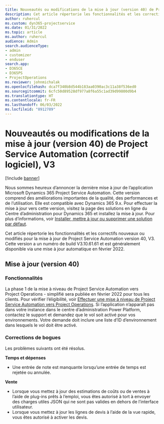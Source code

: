 ```yaml
---
title: Nouveautés ou modifications de la mise à jour (version 40) de Project Service Automation (correctif logiciel), V3
description: Cet article répertorie les fonctionnalités et les correctifs disponibles dans la mise à jour de Microsoft Dynamics 365 Project Service Automation version 40, V3.
author: ruhercul
ms.custom: dyn365-projectservice
ms.date: 01/31/2022
ms.topic: article
ms.author: ruhercul
audience: Admin
search.audienceType:
- admin
- customizer
- enduser
search.app:
- D365CE
- D365PS
- ProjectOperations
ms.reviewer: johnmichalak
ms.openlocfilehash: dca7f340b8d544b183aa0390ac3c11a38f536ed0
ms.sourcegitcommit: 6cfc50d89528df977a8f6a55c1ad39d99800d9b4
ms.translationtype: HT
ms.contentlocale: fr-FR
ms.lasthandoff: 06/03/2022
ms.locfileid: "8912789"
---
```

# <a name="whats-new-or-changed-in-project-service-automation-update-release-40-v3"></a>Nouveautés ou modifications de la mise à jour (version 40) de Project Service Automation (correctif logiciel), V3

[!include [banner](../includes/psa-now-project-operations.md)]

Nous sommes heureux d’annoncer la dernière mise à jour de l’application Microsoft Dynamics 365 Project Service Automation. Cette version comprend des améliorations importantes de la qualité, des performances et de l’utilisation. Elle est compatible avec Dynamics 365 9.x. Pour effectuer la mise à jour vers cette version, visitez la page des solutions en ligne du Centre d’administration pour Dynamics 365 et installez la mise à jour. Pour plus d’informations, voir [Installer, mettre à jour ou supprimer une solution par défaut](/power-platform/admin/install-remove-preferred-solution).

Cet article répertorie les fonctionnalités et les correctifs nouveaux ou modifiés pour la mise à jour de Project Service Automation version 40, V3. Cette version a un numéro de build V3.10.61.61 et est généralement disponible via une mise à jour automatique en février 2022.

## <a name="update-release-40"></a>Mise à jour (version 40)

### <a name="features"></a>Fonctionnalités
La phase 1 de la mise à niveau de Project Service Automation vers Project Operations - simplifié sera publiée en février 2022 pour tous les clients. Pour vérifier l’éligibilité, voir [Effectuer une mise à niveau de Project Service Automation vers Project Operations](upgrade-project-operations-non-stocked.md). Si l’application n’apparaît pas dans votre instance dans le centre d’administration Power Platform, contactez le support et demandez que le vol soit activé pour vos environnements. Votre demande doit inclure une liste d’ID d’environnement dans lesquels le vol doit être activé.

### <a name="bug-fixes"></a>Corrections de bogues

Les problèmes suivants ont été résolus.

**Temps et dépenses**
- Une entrée de note est manquante lorsqu’une entrée de temps est rejetée ou annulée. 

**Vente**

- Lorsque vous mettez à jour des estimations de coûts ou de ventes à l’aide de plug-ins prêts à l’emploi, vous êtes autorisé à tort à envoyer des charges utiles JSON qui ne sont pas valides en dehors de l’interface utilisateur.
- Lorsque vous mettez à jour les lignes de devis à l’aide de la vue rapide, vous êtes autorisé à activer les devis.
